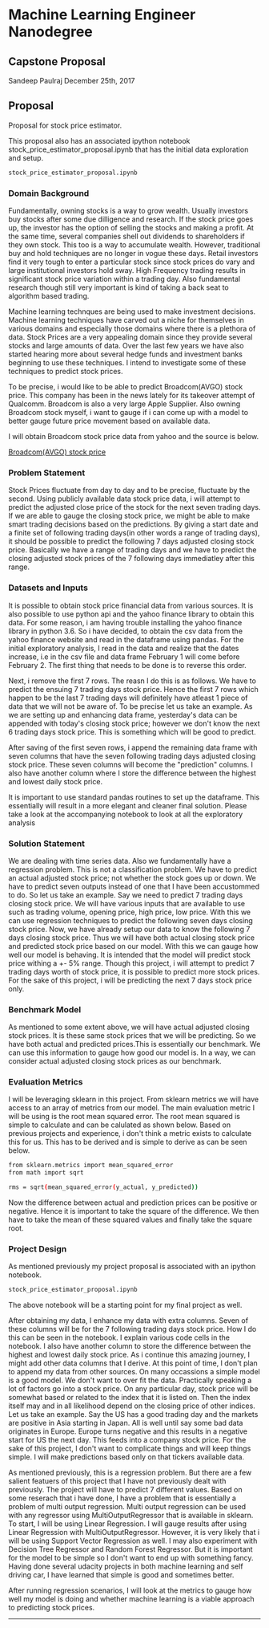 # Machine Learning Engineer Nanodegree
## Capstone Proposal
Sandeep Paulraj 
December 25th, 2017

## Proposal

Proposal for stock price estimator.

This proposal also has an associated ipython notebook stock_price_estimator_proposal.ipynb that has the initial data exploration and setup.

```sh
stock_price_estimator_proposal.ipynb
```


### Domain Background

Fundamentally, owning stocks is a way to grow wealth. Usually investors buy stocks after some due dilligence and research. If the stock price goes up, the investor has the option of selling the stocks and making a profit. At the same time, several companies shell out dividends to shareholders if they own stock. This too is a way to accumulate wealth. However, traditional buy and hold techniques are no longer in vogue these days. Retail investors find it very tough to enter a particular stock since stock prices do vary and large institutional investors hold sway. High Frequency trading results in significant stock price variation within a trading day. Also fundamental research though still very important is kind of taking a back seat to algorithm based trading.

Machine learning technques are being used to make investment decisions. Machine learning techniques have carved out a niche for themselves in various domains and especially those domains where there is a plethora of data. Stock Prices are a very appealing domain since they provide several stocks and large amounts of data. Over the last few years we have also started hearing more about several hedge funds and investment banks beginning to use these techniques. I intend to investigate some of these techniques to predict stock prices.

To be precise, i would like to be able to predict Broadcom(AVGO) stock price. This company has been in the news lately for its takeover attempt of Qualcomm. Broadcom is also a very large Apple Supplier. Also owning Broadcom stock myself, i want to gauge if i can come up with a model to better gauge future price movement based on available data.

I will obtain Broadcom stock price data from yahoo and the source is below.

[Broadcom(AVGO) stock price](https://finance.yahoo.com/quote/AVGO/history?p=AVGO)

### Problem Statement

Stock Prices fluctuate from day to day and to be precise, fluctuate by the second. Using publicly available data stock price data, i will attempt to predict the adjusted close price of the stock for the next seven trading days. If we are able to gauge the closing stock price, we might be able to make smart trading decisions based on the predictions. By giving a start date and a finite set of following trading days(in other words a range of trading days), it should be possible to predict the following 7 days adjusted closing stock price. Basically we have a range of trading days and we have to predict the closing adjusted stock prices of the 7 following days immediatley after this range.

### Datasets and Inputs

It is possible to obtain stock price financial data from various sources. It is also possible to use python api and the yahoo finance library to obtain this data. For some reason, i am having trouble installing the yahoo finance library in python 3.6. So i have decided, to obtain the csv data from the yahoo finance website and read in the dataframe using pandas. For the initial exploratory analysis, I read in the data and realize that the dates increase, i.e in the csv file and data frame February 1 will come before February 2. The first thing that needs to be done is to reverse this order.

Next, i remove the first 7 rows. The reasn I do this is as follows. We have to predict the ensuing 7 trading days stock price. Hence the first 7 rows which happen to be the last 7 trading days will definitely have atleast 1 piece of data that we will not be aware of. To be precise let us take an example. As we are setting up and enhancing data frame, yesterday's data can be appended with today's closing stock price; however we don't know the next 6 trading days stock price. This is something which will be good to predict.

After saving of the first seven rows, i append the remaining data frame with seven columns that have the seven following trading days adjusted closing stock price. These seven columns will become the "prediction" columns. I also have another column  where I store the difference between the highest and lowest daily stock price. 

It is important to use standard pandas routines to set up the dataframe. This essentially will result in a more elegant and cleaner final solution. Please take a look at the accompanying notebook to look at all the exploratory analysis


### Solution Statement

We are dealing with time series data. Also we fundamentally have a regression problem. This is not a classification problem. We have to predict an actual adjusted stock price; not whether the stock goes up or down. We have to predict seven outputs instead of one that I have been accustommed to do. So let us take an example. Say we need to predict 7 trading days closing stock price. We will have various inputs that are available to use such as trading volume, opening price, high price, low price. With this we can use regression techniques to predict the following seven days closing stock price. Now, we have already setup our data to know the following 7 days closing stock price. Thus we will have both actual closing stock price and predicted stock price based on our model. With this we can gauge how well our model is behaving. It is intended that the model will predict stock price withing a +- 5% range. Though this project, i will attempt to predict 7 trading days worth of stock price, it is possible to predict more stock prices. For the sake of this project, i will be predicting the next 7 days stock price only.


### Benchmark Model

As mentioned to some extent above, we will have actual adjusted closing stock prices. It is these same stock prices that we will be predicting. So we have both actual and predicted prices.This is essentially our benchmark. We can use this information to gauge how good our model is. In a way, we can consider actual adjusted closing stock prices as our benchmark.


### Evaluation Metrics

I will be leveraging sklearn in this project. From sklearn metrics we will have access to an array of metrics from our model.
The main evaluation metric I will be using is the root mean squared error.
The root mean squared is simple to calculate and can be calulated as shown below. Based on previous projects and experience, i don't think a metric exists to calculate this for us. This has to be derived and is simple to derive as can be seen below.

```sh
from sklearn.metrics import mean_squared_error
from math import sqrt

rms = sqrt(mean_squared_error(y_actual, y_predicted))
```

Now the difference between actual and prediction prices can be positive or negative. Hence it is important to take the square of the difference. We then have to take the mean of these squared values and finally take the square root.

### Project Design

As mentioned previously my project proposal is associated with an ipython notebook.

```sh
stock_price_estimator_proposal.ipynb
```

The above notebook will be a starting point for my final project as well.

After obtaining my data, I enhance my data with extra columns. Seven of these columns will be for the 7 following trading days stock price.  How I do this can be seen in the notebook. I explain various code cells in the notebook. I also have another column to store the difference between the highest and lowest daily stock price. As i continue this amazing journey, I might add other data columns that I derive. At this point of time, I don't plan to append my data from other sources. On many occassions a simple model is a good model. We don't want to over fit the data. Practically speaking a lot of factors go into a stock price. On any particular day, stock price will be somewhat based or related to the index that it is listed on. Then the index itself may and in all likelihood depend on the closing price of other indices. Let us take an example. Say the US has a good trading day and the markets are positive in Asia starting in Japan. All is well until say some bad data originates in Europe. Europe turns negative and this results in a negative start for US the next day. This feeds into a company stock price. For the sake of this project, I don't want to complicate things and will keep things simple. I will make predictions based only on that tickers available data.

As mentioned previously, this is a regression problem. But there are a few salient featuers of this project that I have not previously dealt with previously. The project will have to predict 7 different values. Based on some reserach that i have done, I have a problem that is essentially a problem of multi output regression. Multi output regression can be used with any regressor using MultiOutputRegressor that is available in sklearn. To start, I will be using Linear Regression. I will gauge results after using Linear Regression with MultiOutputRegressor. However, it is very likely that i will be using Support Vector Regression as well. I may also experiment with Decision Tree Regressor and Random Forest Regressor. But it is important for the model to be simple so I don't want to end up with something fancy. Having done several udacity projects in both machine learning and self driving car, I have learned that simple is good and sometimes better.

After running regression scenarios, I will look at the metrics to gauge how well my model is doing and whether machine learning is a viable approach to predicting stock prices.


-----------
